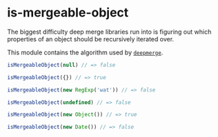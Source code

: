 # is-mergeable-object

<!--js
const isMergeableObject = require('./')
-->

The biggest difficulty deep merge libraries run into is figuring out which properties of an object should be recursively iterated over.

This module contains the algorithm used by [`deepmerge`](https://github.com/KyleAMathews/deepmerge/).

```js
isMergeableObject(null) // => false

isMergeableObject({}) // => true

isMergeableObject(new RegExp('wat')) // => false

isMergeableObject(undefined) // => false

isMergeableObject(new Object()) // => true

isMergeableObject(new Date()) // => false
```
